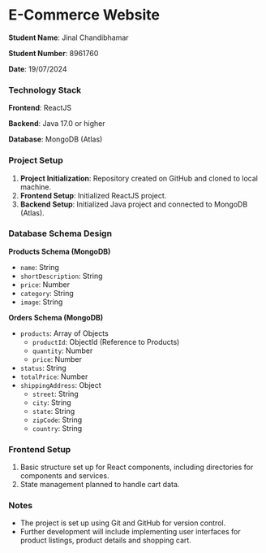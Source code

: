 # E-Commerce Website

**Student Name**: Jinal Chandibhamar

**Student Number**: 8961760

**Date**: 19/07/2024

### Technology Stack

**Frontend**: ReactJS  

**Backend**: Java 17.0 or higher

**Database**: MongoDB (Atlas)

### Project Setup

1. **Project Initialization**: Repository created on GitHub and cloned to local machine.
2. **Frontend Setup**: Initialized ReactJS project.
3. **Backend Setup**: Initialized Java project and connected to MongoDB (Atlas).

### Database Schema Design

**Products Schema (MongoDB)**
- `name`: String
- `shortDescription`: String
- `price`: Number
- `category`: String
- `image`: String

**Orders Schema (MongoDB)**
- `products`: Array of Objects
  - `productId`: ObjectId (Reference to Products)
  - `quantity`: Number
  - `price`: Number
- `status`: String
- `totalPrice`: Number
- `shippingAddress`: Object
  - `street`: String
  - `city`: String
  - `state`: String
  - `zipCode`: String
  - `country`: String

### Frontend Setup
1. Basic structure set up for React components, including directories for components and services.
2. State management planned to handle cart data.

### Notes
- The project is set up using Git and GitHub for version control.
- Further development will include implementing user interfaces for product listings, product details and shopping cart.
